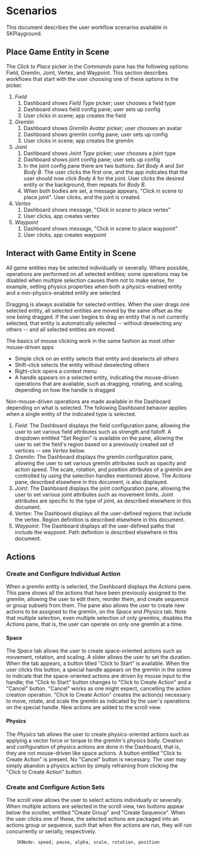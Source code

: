 #  Scenarios

This document describes the user workflow scenarios available in SKPlayground.

## Place Game Entity in Scene

The *Click to Place* picker in the *Commands* pane has the following options:
Field, Gremlin, Joint, Vertex, and Waypoint. This section describes workflows
that start with the user choosing one of these options in the picker.

1. *Field*
    1. Dashboard shows *Field Type* picker; user chooses a field type
    1. Dashboard shows field config pane; user sets up config
    1. User clicks in scene; app creates the field
1. *Gremlin*
    1. Dashboard shows *Gremlin Avatar* picker; user chooses an avatar
    1. Dashboard shows gremlin config pane; user sets up config
    1. User clicks in scene; app creates the gremlin
1. *Joint*
    1. Dashboard shows *Joint Type* picker; user chooses a joint type
    1. Dashboard shows joint config pane; user sets up config
    1. In the joint config pane there are two buttons: *Set Body A* and *Set Body B*.
    The user clicks the first one, and the app indicates that the user should now
    click *Body A* for the joint. User clicks the desired entity or the background,
    then repeats for *Body B*.
    1. When both bodies are set, a message appears, "Click in scene to place joint".
    User clicks, and the joint is created.
1. *Vertex*
    1. Dashboard shows message, "Click in scene to place vertex"
    1. User clicks, app creates vertex
1. *Waypoint*
    1. Dashboard shows message, "Click in scene to place waypoint"
    1. User clicks, app creates waypoint
        
## Interact with Game Entity in Scene

All game entities may be selected individually or severally. Where possible, operations
are performed on all selected entities; some operations may be disabled when multiple
selection causes them not to make sense, for example, setting physics properties when
both a physics-enabled entity and a non-physics-enabled entity are selected.

Dragging is always available for selected entities. When the user drags one selected
entity, all selected entities are moved by the same offset as the one being dragged.
If the user begins to drag an entity that is not currently selected, that entity is
automatically selected -- without deselecting any others -- and all selected entities
are moved.

The basics of mouse clicking work in the same fashion as most other mouse-driven apps

- Simple click on an entity selects that entity and deselects all others
- Shift-click selects the entity without deselecting others
- Right-click opens a context menu
- A handle appears on a selected entity, indicating the mouse-driven operations that
are available, such as dragging, rotating, and scaling, depending on how the handle is
dragged

Non-mouse-driven operations are made available in the Dashboard depending on what is
selected. The following Dashboard behavior applies when a single entity of the indicated
type is selected.

1. *Field*: The Dashboard displays the field configuration pane, allowing the user to
set various field attributes such as strength and falloff. A dropdown entitled "Set Region"
is available on the pane, allowing the user to set the field's region based on a previously
created set of vertices -- see *Vertex* below.
1. *Gremlin*: The Dashboard displays the gremlin configuration pane,
allowing the user to set various gremlin attributes such as opacity and action speed. The
scale, rotation, and position attributes of a gremlin are controlled by using the selection
handles mentioned above. The *Actions* pane, described elsewhere in this document, is also
displayed.
1. *Joint*: The Dashboard displays the joint configuration pane, allowing the user to set
various joint attributes such as movement limits. Joint attributes are specific to the
type of joint, as described elsewhere in this document.
1. *Vertex*: The Dashboard displays all the user-defined regions that include the vertex.
Region definition is described elsewhere in this document.
1. *Waypoint*: The Dashboard displays all the user-defined paths that include the waypoint.
Path definition is described elsewhere in this document.

## Actions

### Create and Configure Individual Action

When a gremlin entity is selected, the Dashboard displays the *Actions* pane. This pane
shows all the actions that have been previously assigned to the gremlin, allowing the
user to edit them, reorder them, and create sequence or group subsets from them. The pane
also allows the user to create new actions to be assigned to the gremlin, on the *Space*
and *Physics* tab. Note that multiple selection, even multiple selection of only gremlins,
disables the *Actions* pane, that is, the user can operate on only one gremlin at a
time.

#### Space

The *Space* tab allows the user to create space-oriented actions such as movement,
rotation, and scaling. A slider allows the user to set the duration. When the tab
appears, a button titled "Click to Start" is available. When the user clicks this
button, a special handle appears on the gremlin in the scene to indicate that the
space-oriented actions are driven by mouse input to the handle; the "Click to Start"
button changes to "Click to Create Action" and a "Cancel" button. "Cancel" works
as one might expect, cancelling the action creation operation. "Click to Create
Action" creates the action(s) necessary to move, rotate, and scale the gremlin as
indicated by the user's operations on the special handle. New actions are added to
the scroll view.

#### Physics

The *Physics* tab allows the user to create physics-oriented actions such as
applying a vector force or torque to the gremlin's physics body. Creation and
configuration of physics actions are done in the Dashboard, that is, they are not
mouse-driven like space actions. A button entitled "Click to Create Action" is
present. No "Cancel" button is necessary. The user may simply abandon a physics
action by simply refraining from clicking the "Click to Create Action" button.

### Create and Configure Action Sets

The scroll view allows the user to select actions individually or severally. When
multiple actions are selected in the scroll view, two buttons appear below the scroller,
entitled "Create Group" and "Create Sequence". When the user clicks one of these, the
selected actions are packaged into an actions group or sequence, such that when the
actions are run, they will run concurrently or serially, respectively.
            
        SKNode: speed, pause, alpha, scale, rotation, position
